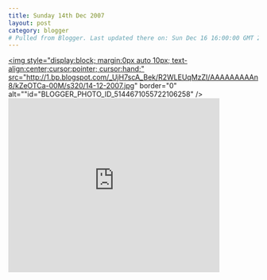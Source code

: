 ```yaml
---
title: Sunday 14th Dec 2007
layout: post
category: blogger
# Pulled from Blogger. Last updated there on: Sun Dec 16 16:00:00 GMT 2007
---
```

<a onblur="try {parent.deselectBloggerImageGracefully();} catch(e) {}" href="http://1.bp.blogspot.com/_UjH7scA_Bek/R2WLEUqMzZI/AAAAAAAAAn8/kZeOTCa-00M/s1600-h/14-12-2007.jpg"><img style="display:block; margin:0px auto 10px; text-align:center;cursor:pointer; cursor:hand;" src="http://1.bp.blogspot.com/_UjH7scA_Bek/R2WLEUqMzZI/AAAAAAAAAn8/kZeOTCa-00M/s320/14-12-2007.jpg" border="0" alt=""id="BLOGGER_PHOTO_ID_5144671055722106258" /></a><br /><iframe width="425" height="350" frameborder="0" scrolling="no" marginheight="0" marginwidth="0" src="http://maps.google.com/maps/ms?ie=UTF8&amp;hl=en&amp;msa=0&amp;msid=103327432324011152434.0004416947ca402e0832c&amp;ll=53.25889,-6.229591&amp;spn=0.141914,0.181275&amp;om=1&amp;output=embed&amp;s=AARTsJop9yd8go57IkhjZmeAqVnIDQvCBw"></iframe><br />
